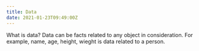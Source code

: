 ```yaml
---
title: Data
date: 2021-01-23T09:49:00Z
---
```

What is data?
Data can be facts related to any object in consideration. 
For example, name, age, height, wieght is data related to a person. 
